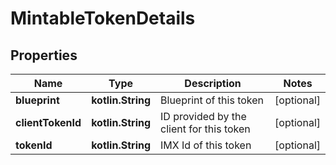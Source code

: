 
# MintableTokenDetails

## Properties
Name | Type | Description | Notes
------------ | ------------- | ------------- | -------------
**blueprint** | **kotlin.String** | Blueprint of this token |  [optional]
**clientTokenId** | **kotlin.String** | ID provided by the client for this token |  [optional]
**tokenId** | **kotlin.String** | IMX Id of this token |  [optional]



